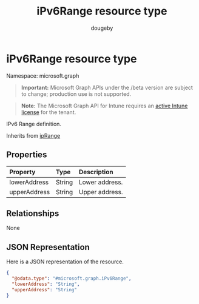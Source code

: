 ﻿---
title: "iPv6Range resource type"
description: "IPv6 Range definition."
author: "dougeby"
localization_priority: Normal
ms.prod: "intune"
doc_type: resourcePageType
---

# iPv6Range resource type

Namespace: microsoft.graph

> **Important:** Microsoft Graph APIs under the /beta version are subject to change; production use is not supported.

> **Note:** The Microsoft Graph API for Intune requires an [active Intune license](https://go.microsoft.com/fwlink/?linkid=839381) for the tenant.

IPv6 Range definition.

Inherits from [ipRange](../resources/intune-shared-iprange.md)

## Properties

| Property     | Type   | Description    |
| :----------- | :----- | :------------- |
| lowerAddress | String | Lower address. |
| upperAddress | String | Upper address. |

## Relationships

None

## JSON Representation

Here is a JSON representation of the resource.

<!-- {
  "blockType": "resource",
  "@odata.type": "microsoft.graph.iPv6Range"
}
-->

```json
{
  "@odata.type": "#microsoft.graph.iPv6Range",
  "lowerAddress": "String",
  "upperAddress": "String"
}
```
